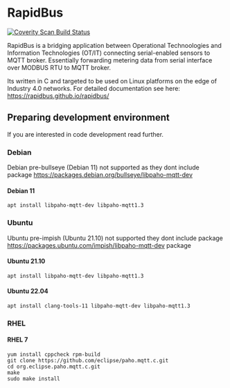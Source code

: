 # RapidBus

<a href="https://scan.coverity.com/projects/rapidbus-rapidbus">
  <img alt="Coverity Scan Build Status"
       src="https://scan.coverity.com/projects/27066/badge.svg"/>
</a>

RapidBus is a bridging application between Operational Technoologies and Information Technologies (OT/IT) connecting serial-enabled sensors to MQTT broker. Essentially forwarding metering data from serial interface over MODBUS RTU to MQTT broker.

Its written in C and targeted to be used on Linux platforms on the edge of Industry 4.0 networks. For detailed documentation see here: https://rapidbus.github.io/rapidbus/

## Preparing development environment

If you are interested in code development read further.

### Debian

Debian pre-bullseye (Debian 11) not supported as they dont include package https://packages.debian.org/bullseye/libpaho-mqtt-dev

#### Debian 11

```
apt install libpaho-mqtt-dev libpaho-mqtt1.3
```

### Ubuntu

Ubuntu pre-impish (Ubuntu 21.10) not supported they dont include package https://packages.ubuntu.com/impish/libpaho-mqtt-dev package

#### Ubuntu 21.10

```
apt install libpaho-mqtt-dev libpaho-mqtt1.3
```

#### Ubuntu 22.04

```
apt install clang-tools-11 libpaho-mqtt-dev libpaho-mqtt1.3
```

### RHEL

#### RHEL 7

```
yum install cppcheck rpm-build
git clone https://github.com/eclipse/paho.mqtt.c.git
cd org.eclipse.paho.mqtt.c.git
make
sudo make install
```
